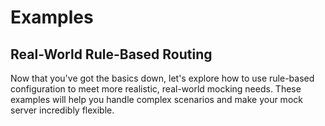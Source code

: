# Examples

## Real-World Rule-Based Routing

Now that you've got the basics down, let's explore how to use rule-based configuration to meet more realistic, real-world mocking needs. These examples will help you handle complex scenarios and make your mock server incredibly flexible.
